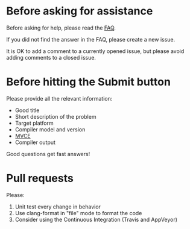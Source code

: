 # Before asking for assistance

Before asking for help, please read the [FAQ](https://bblanchon.github.io/ArduinoJson/faq/).

If you did not find the answer in the FAQ, please create a new issue.

It is OK to add a comment to a currently opened issue, but please avoid adding comments to a closed issue.

# Before hitting the Submit button

Please provide all the relevant information:

* Good title
* Short description of the problem
* Target platform
* Compiler model and version
* [MVCE](https://stackoverflow.com/help/mcve)
* Compiler output

Good questions get fast answers!

# Pull requests

Please:

1. Unit test every change in behavior
2. Use clang-format in "file" mode to format the code
3. Consider using the Continuous Integration (Travis and AppVeyor)

